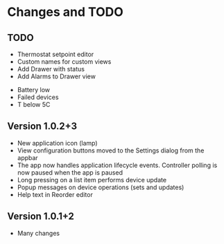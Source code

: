 # Changes and TODO

## TODO

* Thermostat setpoint editor
* Custom names for custom views
* Add Drawer with status
* Add Alarms to Drawer view
 - Battery low
 - Failed devices
 - T below 5C

## Version 1.0.2+3

* New application icon (lamp)
* View configuration buttons moved to the Settings dialog from the appbar
* The app now handles application lifecycle events. Controller polling is now paused when the app is paused
* Long pressing on a list item performs device update
* Popup messages on device operations (sets and updates)
* Help text in Reorder editor 

## Version 1.0.1+2

* Many changes